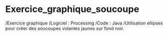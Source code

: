 # Exercice_graphique_soucoupe
/Exercice graphique
/Logiciel : Processing
/Code : Java
/Utilisation ellipses pour créer des soucoupes volantes jaunes sur fond noir.

